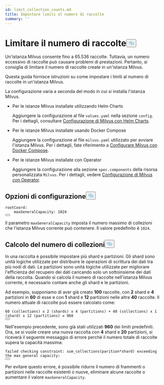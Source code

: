 ```yaml
---
id: limit_collection_counts.md
title: Impostare limiti al numero di raccolte
summary: ''
---
```

<h1 id="Limit-Collection-Counts" class="common-anchor-header">Limitare il numero di raccolte<button data-href="#Limit-Collection-Counts" class="anchor-icon" translate="no">
      <svg translate="no"
        aria-hidden="true"
        focusable="false"
        height="20"
        version="1.1"
        viewBox="0 0 16 16"
        width="16"
      >
        <path
          fill="#0092E4"
          fill-rule="evenodd"
          d="M4 9h1v1H4c-1.5 0-3-1.69-3-3.5S2.55 3 4 3h4c1.45 0 3 1.69 3 3.5 0 1.41-.91 2.72-2 3.25V8.59c.58-.45 1-1.27 1-2.09C10 5.22 8.98 4 8 4H4c-.98 0-2 1.22-2 2.5S3 9 4 9zm9-3h-1v1h1c1 0 2 1.22 2 2.5S13.98 12 13 12H9c-.98 0-2-1.22-2-2.5 0-.83.42-1.64 1-2.09V6.25c-1.09.53-2 1.84-2 3.25C6 11.31 7.55 13 9 13h4c1.45 0 3-1.69 3-3.5S14.5 6 13 6z"
        ></path>
      </svg>
    </button></h1><p>Un'istanza Milvus consente fino a 65.536 raccolte. Tuttavia, un numero eccessivo di raccolte può causare problemi di prestazioni. Pertanto, si consiglia di limitare il numero di raccolte create in un'istanza Milvus.</p>
<p>Questa guida fornisce istruzioni su come impostare i limiti al numero di raccolte in un'istanza Milvus.</p>
<p>La configurazione varia a seconda del modo in cui si installa l'istanza Milvus.</p>
<ul>
<li><p>Per le istanze Milvus installate utilizzando Helm Charts</p>
<p>Aggiungere la configurazione al file <code translate="no">values.yaml</code> nella sezione <code translate="no">config</code>. Per i dettagli, consultare <a href="/docs/it/configure-helm.md">Configurazione di Milvus con Helm Charts</a>.</p></li>
<li><p>Per le istanze Milvus installate usando Docker Compose</p>
<p>Aggiungere la configurazione al file <code translate="no">milvus.yaml</code> utilizzato per avviare l'istanza Milvus. Per i dettagli, fate riferimento a <a href="/docs/it/configure-docker.md">Configurare Milvus con Docker Compose</a>.</p></li>
<li><p>Per le istanze Milvus installate con Operator</p>
<p>Aggiungere la configurazione alla sezione <code translate="no">spec.components</code> della risorsa personalizzata <code translate="no">Milvus</code>. Per i dettagli, vedere <a href="/docs/it/configure_operator.md">Configurazione di Milvus con Operator</a>.</p></li>
</ul>
<h2 id="Configuration-options" class="common-anchor-header">Opzioni di configurazione<button data-href="#Configuration-options" class="anchor-icon" translate="no">
      <svg translate="no"
        aria-hidden="true"
        focusable="false"
        height="20"
        version="1.1"
        viewBox="0 0 16 16"
        width="16"
      >
        <path
          fill="#0092E4"
          fill-rule="evenodd"
          d="M4 9h1v1H4c-1.5 0-3-1.69-3-3.5S2.55 3 4 3h4c1.45 0 3 1.69 3 3.5 0 1.41-.91 2.72-2 3.25V8.59c.58-.45 1-1.27 1-2.09C10 5.22 8.98 4 8 4H4c-.98 0-2 1.22-2 2.5S3 9 4 9zm9-3h-1v1h1c1 0 2 1.22 2 2.5S13.98 12 13 12H9c-.98 0-2-1.22-2-2.5 0-.83.42-1.64 1-2.09V6.25c-1.09.53-2 1.84-2 3.25C6 11.31 7.55 13 9 13h4c1.45 0 3-1.69 3-3.5S14.5 6 13 6z"
        ></path>
      </svg>
    </button></h2><pre><code translate="no" class="language-yaml">rootCoord:
    maxGeneralCapacity: 1024
<button class="copy-code-btn"></button></code></pre>
<p>Il parametro <code translate="no">maxGeneralCapacity</code> imposta il numero massimo di collezioni che l'istanza Milvus corrente può contenere. Il valore predefinito è <code translate="no">1024</code>.</p>
<h2 id="Calculating-the-number-of-collections" class="common-anchor-header">Calcolo del numero di collezioni<button data-href="#Calculating-the-number-of-collections" class="anchor-icon" translate="no">
      <svg translate="no"
        aria-hidden="true"
        focusable="false"
        height="20"
        version="1.1"
        viewBox="0 0 16 16"
        width="16"
      >
        <path
          fill="#0092E4"
          fill-rule="evenodd"
          d="M4 9h1v1H4c-1.5 0-3-1.69-3-3.5S2.55 3 4 3h4c1.45 0 3 1.69 3 3.5 0 1.41-.91 2.72-2 3.25V8.59c.58-.45 1-1.27 1-2.09C10 5.22 8.98 4 8 4H4c-.98 0-2 1.22-2 2.5S3 9 4 9zm9-3h-1v1h1c1 0 2 1.22 2 2.5S13.98 12 13 12H9c-.98 0-2-1.22-2-2.5 0-.83.42-1.64 1-2.09V6.25c-1.09.53-2 1.84-2 3.25C6 11.31 7.55 13 9 13h4c1.45 0 3-1.69 3-3.5S14.5 6 13 6z"
        ></path>
      </svg>
    </button></h2><p>In una raccolta è possibile impostare più shard e partizioni. Gli shard sono unità logiche utilizzate per distribuire le operazioni di scrittura dei dati tra più nodi di dati. Le partizioni sono unità logiche utilizzate per migliorare l'efficienza del recupero dei dati caricando solo un sottoinsieme dei dati della raccolta. Quando si calcola il numero di raccolte nell'istanza Milvus corrente, è necessario contare anche gli shard e le partizioni.</p>
<p>Ad esempio, supponiamo di aver già creato <strong>100</strong> raccolte, con <strong>2</strong> shard e <strong>4</strong> partizioni in <strong>60</strong> di esse e con <strong>1</strong> shard e <strong>12</strong> partizioni nelle altre <strong>40</strong> raccolte. Il numero attuale di raccolte può essere calcolato come:</p>
<pre><code translate="no">60 (collections) x 2 (shards) x 4 (partitions) + 40 (collections) x 1 (shard) x 12 (partitions) = 960
<button class="copy-code-btn"></button></code></pre>
<p>Nell'esempio precedente, sono già stati utilizzati <strong>960</strong> dei limiti predefiniti. Ora, se si vuole creare una nuova raccolta con <strong>4</strong> shard e <strong>20</strong> partizioni, si riceverà il seguente messaggio di errore perché il numero totale di raccolte supera la capacità massima:</p>
<pre><code translate="no" class="language-shell">failed checking constraint: sum_collections(parition*shard) exceeding the <span class="hljs-built_in">max</span> general capacity:
<button class="copy-code-btn"></button></code></pre>
<p>Per evitare questo errore, è possibile ridurre il numero di frammenti o partizioni nelle raccolte esistenti o nuove, eliminare alcune raccolte o aumentare il valore <code translate="no">maxGeneralCapacity</code>.</p>
